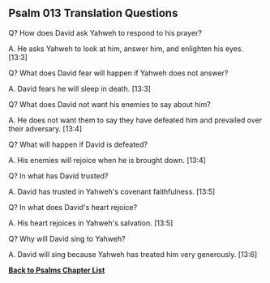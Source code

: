 ## Psalm 013 Translation Questions ##

Q? How does David ask Yahweh to respond to his prayer?

A. He asks Yahweh to look at him, answer him, and enlighten his eyes. [13:3]

Q? What does David fear will happen if Yahweh does not answer?

A. David fears he will sleep in death. [13:3]

Q? What does David not want his enemies to say about him?

A. He does not want them to say they have defeated him and prevailed over their adversary. [13:4]

Q? What will happen if David is defeated?

A. His enemies will rejoice when he is brought down. [13:4]

Q? In what has David trusted?

A. David has trusted in Yahweh's covenant faithfulness. [13:5]

Q? In what does David's heart rejoice?

A. His heart rejoices in Yahweh's salvation. [13:5]

Q? Why will David sing to Yahweh?

A. David will sing because Yahweh has treated him very generously. [13:6]

__[Back to Psalms Chapter List](./)__

